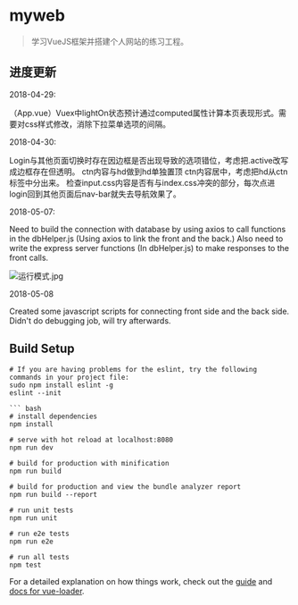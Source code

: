 # myweb

> 学习VueJS框架并搭建个人网站的练习工程。

## 进度更新

2018-04-29:

（App.vue）Vuex中lightOn状态预计通过computed属性计算本页表现形式。需要对css样式修改，消除下拉菜单选项的间隔。

2018-04-30:

Login与其他页面切换时存在因边框是否出现导致的选项错位，考虑把.active改写成边框存在但透明。
ctn内容与hd做到hd单独置顶 ctn内容居中，考虑把hd从ctn标签中分出来。
检查input.css内容是否有与index.css冲突的部分，每次点进login回到其他页面后nav-bar就失去导航效果了。

2018-05-07:

Need to build the connection with database by using axios to call functions in the dbHelper.js (Using axios to link the front and the back.)
Also need to write the express server functions (In dbHelper.js) to make responses to the front calls.

![运行模式.jpg](https://upload-images.jianshu.io/upload_images/4945773-441d55a252bca92e.jpg?imageMogr2/auto-orient/strip%7CimageView2/2/w/1240)

2018-05-08

Created some javascript scripts for connecting front side and the back side. Didn't do debugging job, will try afterwards.

## Build Setup

```
# If you are having problems for the eslint, try the following commands in your project file:
sudo npm install eslint -g
eslint --init

``` bash
# install dependencies
npm install

# serve with hot reload at localhost:8080
npm run dev

# build for production with minification
npm run build

# build for production and view the bundle analyzer report
npm run build --report

# run unit tests
npm run unit

# run e2e tests
npm run e2e

# run all tests
npm test
```

For a detailed explanation on how things work, check out the [guide](http://vuejs-templates.github.io/webpack/) and [docs for vue-loader](http://vuejs.github.io/vue-loader).
